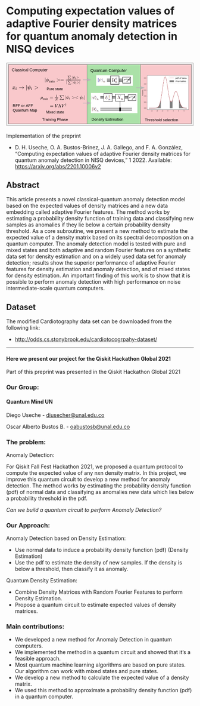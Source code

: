 # Computing expectation values of adaptive Fourier density matrices for quantum anomaly detection in NISQ devices

![](https://github.com/diegour1/QuantumAnomalyDetection/blob/main/Paper%20Experiments/QAD_Model.png)

Implementation of the preprint

- D. H. Useche, O. A. Bustos-Brinez, J. A. Gallego, and F. A. González, “Computing expectation values of adaptive Fourier density matrices for quantum anomaly detection in NISQ devices,” 1 2022. Available: https://arxiv.org/abs/2201.10006v2

## Abstract 

This article presents a novel classical-quantum anomaly detection model based on the expected values of density matrices and a new data embedding called adaptive Fourier features. The method works by estimating a probability density function of training data and classifying new samples as anomalies if they lie below a certain probability density threshold. As a core subroutine, we present a new method to estimate the expected value of a density matrix based on its spectral decomposition on a quantum computer. The anomaly detection model is tested with pure and mixed states and both adaptive and random Fourier features on a synthetic data set for density estimation and on a widely used data set for anomaly detection; results show the superior performance of adaptive Fourier features for density estimation and anomaly detection, and of mixed states for density estimation. An important finding of this work is to show that it is possible to perform anomaly detection with high performance on noise intermediate-scale quantum computers. 

## Dataset

The modified Cardiotography data set can be downloaded from the following link:

- http://odds.cs.stonybrook.edu/cardiotocogrpahy-dataset/

---

#### Here we present our project for the Qiskit Hackathon Global 2021

Part of this preprint was presented in the Qiskit Hackathon Global 2021

### **Our Group:**

#### **Quantum Mind UN**

Diego Useche - diusecher@unal.edu.co

Oscar Alberto Bustos B. - oabustosb@unal.edu.co

### **The problem:**

Anomaly Detection: 

For Qiskit Fall Fest Hackathon 2021, we proposed a quantum protocol to compute the expected value of any nxn density matrix. In this project, we improve this quantum circuit to develop a new method for anomaly detection. The method works by estimating the probability density function (pdf) of normal data and classifying as anomalies new data which lies below a probability threshold in the pdf.

*Can we build a quantum circuit to perform Anomaly Detection?*

### **Our Approach:**

Anomaly Detection based on Density Estimation:

*   Use normal data to induce a probability density function (pdf) (Density Estimation)
*   Use the pdf to estimate the density of new samples. If the density is below a threshold, then classify it as anomaly.

Quantum Density Estimation:

*   Combine Density Matrices with Random Fourier Features to perform Density Estimation.
*   Propose a quantum circuit to estimate expected values of density matrices.

### **Main contributions:**

*   We developed a new method for Anomaly Detection in quantum computers.
*   We implemented the method in a quantum circuit and showed that it’s a feasible approach.
*   Most quantum machine learning algorithms are based on pure states. Our 
algorithm can work with mixed states and pure states.
*   We develop a new method to calculate the expected value of a density matrix.
*  We used this method to approximate a probability density function (pdf) in a quantum computer.
